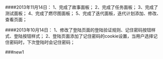 ####2013年11月14日：
	1、完成了故事面板；
 	2、完成了任务面板；
 	3、完成了测试面板；
 	4、完成了燃尽图面板；
 	5、完成了迭代面板，迭代计划添加、修改、查看页面；
 	
####2013年10月14日：
 	1、修改了登陆页面的登陆验证规则、记住密码按钮样式、登陆按钮样式；
 	2、登陆页面添加了记住密码的cookie设置，当用户选择记住密码时，下次登陆时会记住密码；



###new1